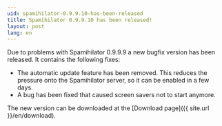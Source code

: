 ```yaml
---
uid: spamihilator-0.9.9.10-has-been-released
title: Spamihilator 0.9.9.10 has been released!
layout: post
lang: en
---
```


Due to problems with Spamihilator 0.9.9.9 a new bugfix version has been released.
It contains the following fixes:

* The automatic update feature has been removed. This reduces the pressure
  onto the Spamihilator server, so it can be enabled in a few days.
* A bug has been fixed that caused screen savers not to start anymore.

The new version can be downloaded at the [Download page]({{ site.url }}/en/download).
